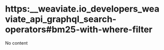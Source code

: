 # https:__weaviate.io_developers_weaviate_api_graphql_search-operators#bm25-with-where-filter
No content